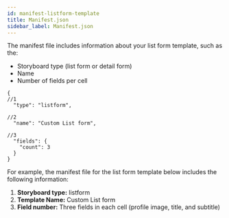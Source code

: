 ```yaml
---
id: manifest-listform-template
title: Manifest.json
sidebar_label: Manifest.json
---
```



The manifest file includes information about your list form template, such as the:

* Storyboard type (list form or detail form)
* Name 
* Number of fields per cell


```
{
//1
  "type": "listform",

//2
  "name": "Custom List form",

//3
  "fields": {
    "count": 3
  }
}
```


For example, the manifest file for the list form template below includes the following information:

1. **Storyboard type:** listform
2. **Template Name:** Custom List form
3. **Field number:** Three fields in each cell (profile image, title, and subtitle)

